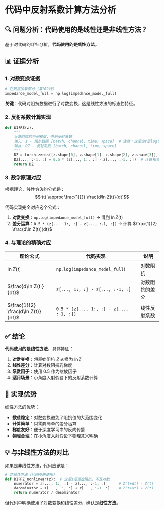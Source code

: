 # 代码中反射系数计算方法分析

## 🔍 问题分析：代码使用的是线性还是非线性方法？

基于对代码的详细分析，**代码使用的是线性方法**。

## 📊 证据分析

### 1. 对数变换证据
```python
# 在数据加载部分（第102行）
impedance_model_full = np.log(impedance_model_full)
```
**关键**：代码对阻抗数据进行了对数变换，这是线性方法的标志性特征。

### 2. 反射系数计算实现
```python
def DIFFZ(z):
    """
    计算阻抗的空间梯度，得到反射系数
    输入: z - 阻抗数据 [batch, channel, time, space]  # 注意：这里的z是log(Z)
    输出: DZ - 反射系数 [batch, channel, time, space]
    """
    DZ = torch.zeros([z.shape[0], z.shape[1], z.shape[2], z.shape[3]], device=device).type(dtype)
    DZ[..., :-1, :] = 0.5 * (z[..., 1:, :] - z[..., :-1, :])  # 计算相邻层的差值
    return DZ
```

### 3. 数学原理对应

根据理论，线性方法的公式是：
$$r(t) \approx \frac{1}{2} \frac{d\ln Z(t)}{dt}$$

代码实现完全对应这个公式：
1. **对数变换**：`np.log(impedance_model_full)` → 得到 $\ln Z(t)$
2. **差分运算**：`0.5 * (z[..., 1:, :] - z[..., :-1, :])` → 计算 $\frac{1}{2} \frac{d\ln Z(t)}{dt}$

### 4. 与理论的精确对应

| 理论公式 | 代码实现 | 说明 |
|---------|----------|------|
| $\ln Z(t)$ | `np.log(impedance_model_full)` | 对数阻抗 |
| $\frac{d\ln Z(t)}{dt}$ | `z[..., 1:, :] - z[..., :-1, :]` | 对数阻抗的差分 |
| $\frac{1}{2} \frac{d\ln Z(t)}{dt}$ | `0.5 * (z[..., 1:, :] - z[..., :-1, :])` | 线性反射系数 |

## ✅ 结论

**代码使用的是线性方法**，具体特征：

1. **对数变换**：将原始阻抗 $Z$ 转换为 $\ln Z$
2. **线性差分**：计算对数阻抗的梯度
3. **系数因子**：使用 0.5 作为缩放因子
4. **适用场景**：小角度入射假设下的反射系数计算

## 🔬 实现优势

线性方法的优势：
- **数值稳定**：对数变换避免了阻抗值的大范围变化
- **计算简单**：只需要简单的差分运算
- **梯度友好**：便于深度学习中的反向传播
- **物理合理**：在小角度入射假设下物理意义明确

## 💡 与非线性方法的对比

如果是非线性方法，代码应该是：
```python
# 非线性方法（代码中未使用）
def DIFFZ_nonlinear(z):  # 这里z是原始阻抗，不是对数
    numerator = z[..., 1:, :] - z[..., :-1, :]      # Z(t+Δt) - Z(t)
    denominator = z[..., 1:, :] + z[..., :-1, :]    # Z(t+Δt) + Z(t)
    return numerator / denominator
```

但代码中明确使用了对数变换和线性差分，确认是**线性方法**。

